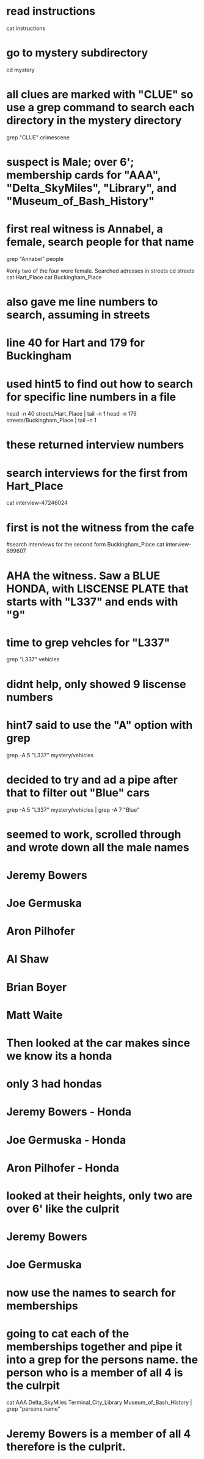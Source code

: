 # read instructions
cat instructions

# go to mystery subdirectory
cd mystery

# all clues are marked with "CLUE" so use a grep command to search each directory in the mystery directory
grep "CLUE" crimescene

# suspect is Male; over 6'; membership cards for "AAA", "Delta_SkyMiles", "Library", and "Museum_of_Bash_History"

# first real witness is Annabel, a female, search people for that name
grep "Annabel" people

#only two of the four were female. Searched adresses in streets
cd streets
cat Hart_Place
cat Buckingham_Place

# also gave me line numbers to search, assuming in streets
# line 40 for Hart and 179 for Buckingham

# used hint5 to find out how to search for specific line numbers in a file
head -n 40 streets/Hart_Place | tail -n 1
head -n 179 streets/Buckingham_Place | tail -n 1

# these returned interview numbers
# search interviews for the first from Hart_Place
cat interview-47246024

# first is not the witness from the cafe
#search interviews for the second form Buckingham_Place
cat interview-699607

# AHA the witness. Saw a BLUE HONDA, with LISCENSE PLATE that starts with "L337" and ends with "9"

# time to grep vehcles for "L337"
grep "L337" vehicles

# didnt help, only showed 9 liscense numbers
# hint7 said to use the "A" option with grep
grep -A 5 "L337" mystery/vehicles

# decided to try and ad a pipe after that to filter out "Blue" cars
grep -A 5 "L337" mystery/vehicles | grep -A 7 "Blue"

# seemed to work, scrolled through and wrote down all the male names
# Jeremy Bowers
# Joe Germuska
# Aron Pilhofer 
# Al Shaw
# Brian Boyer
# Matt Waite

# Then looked at the car makes since we know its a honda
# only 3 had hondas
# Jeremy Bowers - Honda
# Joe Germuska - Honda
# Aron Pilhofer - Honda

# looked at their heights, only two are over 6' like the culprit
# Jeremy Bowers
# Joe Germuska

# now use the names to search for memberships
# going to cat each of the memberships together and pipe it into a grep for the persons name. the person who is a member of all 4 is the culrpit
cat AAA Delta_SkyMiles Terminal_City_Library Museum_of_Bash_History | grep "persons name"

# Jeremy Bowers is a member of all 4 therefore is the culprit.
















